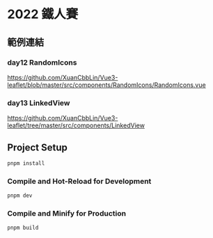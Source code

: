 # 2022 鐵人賽

## 範例連結

### day12 RandomIcons

https://github.com/XuanCbbLin/Vue3-leaflet/blob/master/src/components/RandomIcons/RandomIcons.vue

### day13 LinkedView

https://github.com/XuanCbbLin/Vue3-leaflet/tree/master/src/components/LinkedView

## Project Setup

```sh
pnpm install
```

### Compile and Hot-Reload for Development

```sh
pnpm dev
```

### Compile and Minify for Production

```sh
pnpm build
```
